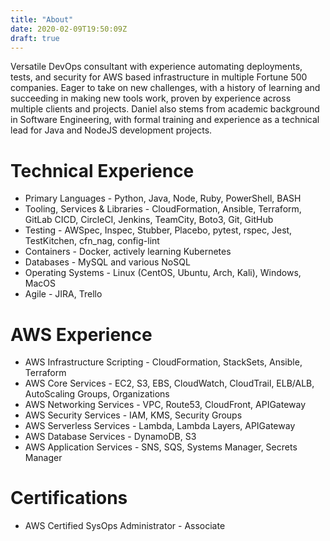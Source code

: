 ```yaml
---
title: "About"
date: 2020-02-09T19:50:09Z
draft: true
---
```


Versatile DevOps consultant with experience automating deployments, tests, and security for AWS based infrastructure in multiple Fortune 500 companies. Eager to take on new challenges, with a history of learning and succeeding in making new tools work, proven by experience across multiple clients and projects. Daniel also stems from academic background in Software Engineering, with formal training and experience as a technical lead for Java and NodeJS development projects.

# Technical Experience
- Primary Languages - Python, Java, Node, Ruby, PowerShell, BASH
- Tooling, Services & Libraries - CloudFormation, Ansible, Terraform, GitLab CICD, CircleCI, Jenkins, TeamCity, Boto3, Git, GitHub
- Testing - AWSpec, Inspec, Stubber, Placebo, pytest, rspec, Jest, TestKitchen, cfn_nag, config-lint
- Containers - Docker, actively learning Kubernetes
- Databases - MySQL and various NoSQL
- Operating Systems - Linux (CentOS, Ubuntu, Arch, Kali), Windows, MacOS
- Agile - JIRA, Trello

# AWS Experience
- AWS Infrastructure Scripting - CloudFormation, StackSets, Ansible, Terraform
- AWS Core Services - EC2, S3, EBS, CloudWatch, CloudTrail, ELB/ALB, AutoScaling Groups, Organizations
- AWS Networking Services - VPC, Route53, CloudFront, APIGateway
- AWS Security Services -  IAM, KMS, Security Groups
- AWS Serverless Services - Lambda, Lambda Layers, APIGateway
- AWS Database Services - DynamoDB, S3
- AWS Application Services - SNS, SQS, Systems Manager, Secrets Manager

# Certifications
- AWS Certified SysOps Administrator - Associate
